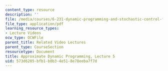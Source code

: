 ```yaml
---
content_type: resource
description: ''
file: /media/courses/6-231-dynamic-programming-and-stochastic-control-fall-2015/573d6205bfb1b0b34e518e78eeba7f7d_MIT6_231F15_lec05_short.pdf
file_type: application/pdf
learning_resource_types:
- Lecture Videos
ocw_type: OCWFile
parent_title: Related Video Lectures
parent_type: CourseSection
resourcetype: Document
title: Approximate Dynamic Programming, Lecture 5
uid: 573d6205-bfb1-b0b3-4e51-8e78eeba7f7d
---
```

